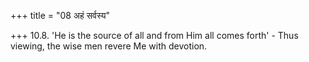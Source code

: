 +++
title = "08 अहं सर्वस्य"

+++
10.8. 'He is the source of all and from Him all comes forth' - Thus
viewing, the wise men revere Me with devotion.
